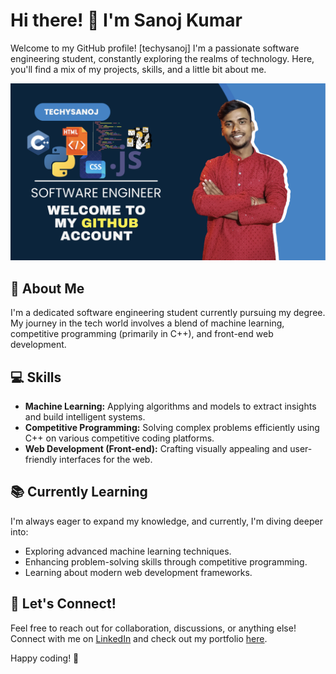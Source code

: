 # Hi there! 👋 I'm Sanoj Kumar

Welcome to my GitHub profile! [techysanoj] I'm a passionate software engineering student, constantly exploring the realms of technology. Here, you'll find a mix of my projects, skills, and a little bit about me.

<div align="center">
  <img src="check-my-profile.png" alt="Profile Image"/>
</div>

## 🚀 About Me

I'm a dedicated software engineering student currently pursuing my degree. My journey in the tech world involves a blend of machine learning, competitive programming (primarily in C++), and front-end web development.

## 💻 Skills

- **Machine Learning:** Applying algorithms and models to extract insights and build intelligent systems.
- **Competitive Programming:** Solving complex problems efficiently using C++ on various competitive coding platforms.
- **Web Development (Front-end):** Crafting visually appealing and user-friendly interfaces for the web.

## 📚 Currently Learning

I'm always eager to expand my knowledge, and currently, I'm diving deeper into:

- Exploring advanced machine learning techniques.
- Enhancing problem-solving skills through competitive programming.
- Learning about modern web development frameworks.

## 🤝 Let's Connect!

Feel free to reach out for collaboration, discussions, or anything else! Connect with me on [LinkedIn](https://www.linkedin.com/in/techysanoj/) and check out my portfolio [here](https://personal-portfolio-web-five.vercel.app/).

Happy coding! 🚀
